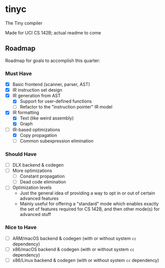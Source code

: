 # tinyc
The Tiny compiler

Made for UCI CS 142B; actual readme to come

## Roadmap
Roadmap for goals to accomplish this quarter:

### Must Have
- [x] Basic frontend (scanner, parser, AST)
- [x] IR instruction set design
- [x] IR generation from AST
  - [x] Support for user-defined functions
  - [ ] Refactor to the "instruction pointer" IR model
- [x] IR formatting
  - [x] Text (like weird assembly)
  - [x] Graph
- [ ] IR-based optimizations
  - [x] Copy propagation
  - [ ] Common subexpression elimination

### Should Have
- [ ] DLX backend & codegen
- [ ] More optimizations
  - [ ] Constant propagation
  - [ ] Dead code elimination
- [ ] Optimization levels
  * Just the general idea of providing a way to opt in or out of certain advanced features
  * Mainly useful for offering a "standard" mode which enables exactly the set of features required for CS 142B, and then other mode(s) for advanced stuff

### Nice to Have
- [ ] ARM/macOS backend & codegen (with or without system `cc` dependency)
- [ ] x86/macOS backend & codegen (with or without system `cc` dependency)
- [ ] x86/Linux backend & codegen (with or without system `cc` dependency)

